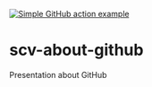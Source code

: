 [![Simple GitHub action example](https://github.com/mihai-valentin/scv-about-github/actions/workflows/example_action.yml/badge.svg?branch=master)](https://github.com/mihai-valentin/scv-about-github/actions/workflows/example_action.yml)
# scv-about-github
Presentation about GitHub
